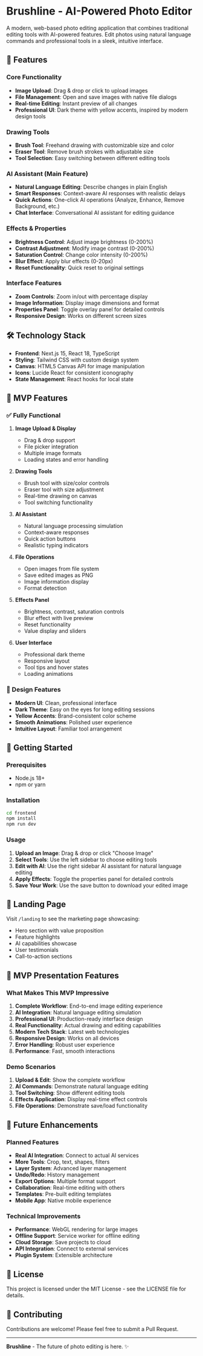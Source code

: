 # Brushline - AI-Powered Photo Editor

A modern, web-based photo editing application that combines traditional editing tools with AI-powered features. Edit photos using natural language commands and professional tools in a sleek, intuitive interface.

## 🚀 Features

### Core Functionality
- **Image Upload**: Drag & drop or click to upload images
- **File Management**: Open and save images with native file dialogs
- **Real-time Editing**: Instant preview of all changes
- **Professional UI**: Dark theme with yellow accents, inspired by modern design tools

### Drawing Tools
- **Brush Tool**: Freehand drawing with customizable size and color
- **Eraser Tool**: Remove brush strokes with adjustable size
- **Tool Selection**: Easy switching between different editing tools

### AI Assistant (Main Feature)
- **Natural Language Editing**: Describe changes in plain English
- **Smart Responses**: Context-aware AI responses with realistic delays
- **Quick Actions**: One-click AI operations (Analyze, Enhance, Remove Background, etc.)
- **Chat Interface**: Conversational AI assistant for editing guidance

### Effects & Properties
- **Brightness Control**: Adjust image brightness (0-200%)
- **Contrast Adjustment**: Modify image contrast (0-200%)
- **Saturation Control**: Change color intensity (0-200%)
- **Blur Effect**: Apply blur effects (0-20px)
- **Reset Functionality**: Quick reset to original settings

### Interface Features
- **Zoom Controls**: Zoom in/out with percentage display
- **Image Information**: Display image dimensions and format
- **Properties Panel**: Toggle overlay panel for detailed controls
- **Responsive Design**: Works on different screen sizes

## 🛠️ Technology Stack

- **Frontend**: Next.js 15, React 18, TypeScript
- **Styling**: Tailwind CSS with custom design system
- **Canvas**: HTML5 Canvas API for image manipulation
- **Icons**: Lucide React for consistent iconography
- **State Management**: React hooks for local state

## 🎯 MVP Features

### ✅ Fully Functional
1. **Image Upload & Display**
   - Drag & drop support
   - File picker integration
   - Multiple image formats
   - Loading states and error handling

2. **Drawing Tools**
   - Brush tool with size/color controls
   - Eraser tool with size adjustment
   - Real-time drawing on canvas
   - Tool switching functionality

3. **AI Assistant**
   - Natural language processing simulation
   - Context-aware responses
   - Quick action buttons
   - Realistic typing indicators

4. **File Operations**
   - Open images from file system
   - Save edited images as PNG
   - Image information display
   - Format detection

5. **Effects Panel**
   - Brightness, contrast, saturation controls
   - Blur effect with live preview
   - Reset functionality
   - Value display and sliders

6. **User Interface**
   - Professional dark theme
   - Responsive layout
   - Tool tips and hover states
   - Loading animations

### 🎨 Design Features
- **Modern UI**: Clean, professional interface
- **Dark Theme**: Easy on the eyes for long editing sessions
- **Yellow Accents**: Brand-consistent color scheme
- **Smooth Animations**: Polished user experience
- **Intuitive Layout**: Familiar tool arrangement

## 🚀 Getting Started

### Prerequisites
- Node.js 18+ 
- npm or yarn

### Installation
```bash
cd frontend
npm install
npm run dev
```

### Usage
1. **Upload an Image**: Drag & drop or click "Choose Image"
2. **Select Tools**: Use the left sidebar to choose editing tools
3. **Edit with AI**: Use the right sidebar AI assistant for natural language editing
4. **Apply Effects**: Toggle the properties panel for detailed controls
5. **Save Your Work**: Use the save button to download your edited image

## 📱 Landing Page

Visit `/landing` to see the marketing page showcasing:
- Hero section with value proposition
- Feature highlights
- AI capabilities showcase
- User testimonials
- Call-to-action sections

## 🎯 MVP Presentation Features

### What Makes This MVP Impressive
1. **Complete Workflow**: End-to-end image editing experience
2. **AI Integration**: Natural language editing simulation
3. **Professional UI**: Production-ready interface design
4. **Real Functionality**: Actual drawing and editing capabilities
5. **Modern Tech Stack**: Latest web technologies
6. **Responsive Design**: Works on all devices
7. **Error Handling**: Robust user experience
8. **Performance**: Fast, smooth interactions

### Demo Scenarios
1. **Upload & Edit**: Show the complete workflow
2. **AI Commands**: Demonstrate natural language editing
3. **Tool Switching**: Show different editing tools
4. **Effects Application**: Display real-time effect controls
5. **File Operations**: Demonstrate save/load functionality

## 🔮 Future Enhancements

### Planned Features
- **Real AI Integration**: Connect to actual AI services
- **More Tools**: Crop, text, shapes, filters
- **Layer System**: Advanced layer management
- **Undo/Redo**: History management
- **Export Options**: Multiple format support
- **Collaboration**: Real-time editing with others
- **Templates**: Pre-built editing templates
- **Mobile App**: Native mobile experience

### Technical Improvements
- **Performance**: WebGL rendering for large images
- **Offline Support**: Service worker for offline editing
- **Cloud Storage**: Save projects to cloud
- **API Integration**: Connect to external services
- **Plugin System**: Extensible architecture

## 📄 License

This project is licensed under the MIT License - see the LICENSE file for details.

## 🤝 Contributing

Contributions are welcome! Please feel free to submit a Pull Request.

---

**Brushline** - The future of photo editing is here. ✨ 